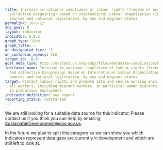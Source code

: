 ```yaml
---
title: Increase in national compliance of labour rights (freedom of association and
  collective bargaining) based on International Labour Organization (ILO) textual
  sources and national legislation, by sex and migrant status
permalink: /8-8-2/
sdg_goal: 8
layout: indicator
indicator: 8.8.2
graph_type: line
graph_title: ~
un_designated_tier: '1'
un_custodian_agency: ILO
target_id: '8.8'
goal_meta_link: http://unstats.un.org/sdgs/files/metadata-compilation/Metadata-Goal-8.pdf
indicator_name: Increase in national compliance of labour rights (freedom of association
  and collective bargaining) based on International Labour Organization (ILO) textual
  sources and national legislation, by sex and migrant status
target: Protect labour rights and promote safe and secure working environments for
  all workers, including migrant workers, in particular women migrants, and those
  in precarious employment.
indicator_definition: see report
reporting_status: notstarted
---
```


We are still looking for a suitable data source for this indicator. Please contact us if you think you can help by emailing <a href="mailto:SustainableDevelopment@ons.gov.uk">SustainableDevelopment@ons.gov.uk</a>.

In the future we plan to split this category so we can show you which indicators represent data gaps are currently in development and which are still left to look at.
